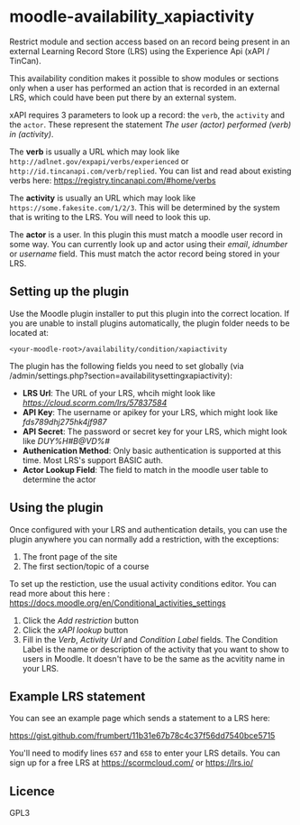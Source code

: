 moodle-availability_xapiactivity
================================

Restrict module and section access based on an record being present in an external Learning Record Store (LRS) using the Experience Api (xAPI / TinCan).

This availability condition makes it possible to show modules or sections only when a user
has performed an action that is recorded in an external LRS, which could have been put there
by an external system.

xAPI requires 3 parameters to look up a record: the `verb`, the `activity` and the `actor`. These represent the statement _The user (actor) performed (verb) in (activity)_.

The **verb** is usually a URL which may look like `http://adlnet.gov/expapi/verbs/experienced` or `http://id.tincanapi.com/verb/replied`. You can list and read about existing verbs here: https://registry.tincanapi.com/#home/verbs

The **activity** is usually an URL which may look like `https://some.fakesite.com/1/2/3`. This will be determined by the system that is writing to the LRS. You will need to look this up.

The **actor** is a user. In this plugin this must match a moodle user record in some way. You can currently look up and actor using their *email*, *idnumber* or *username* field. This must match the actor record being stored in your LRS.

Setting up the plugin
---------------------

Use the Moodle plugin installer to put this plugin into the correct location. If you are unable to install plugins automatically, the plugin folder needs to be located at:

```
<your-moodle-root>/availability/condition/xapiactivity
```

The plugin has the following fields you need to set globally (via /admin/settings.php?section=availabilitysettingxapiactivity):

* **LRS Url**: The URL of your LRS, whcih might look like *https://cloud.scorm.com/lrs/57837584*
* **API Key**: The username or apikey for your LRS, which might look like *fds789dhj275hk4jf987*
* **API Secret**: The password or secret key for your LRS, which might look like *DUY%H#B@VD%#*
* **Authenication Method**: Only basic authentication is supported at this time. Most LRS's support BASIC auth.
* **Actor Lookup Field**: The field to match in the moodle user table to determine the actor

Using the plugin
----------------

Once configured with your LRS and authentication details, you can use the plugin anywhere you can normally add a restriction, with the exceptions:

1. The front page of the site
2. The first section/topic of a course

To set up the restiction, use the usual activity conditions editor. You can read more about this here : https://docs.moodle.org/en/Conditional_activities_settings

1. Click the *Add restriction* button
2. Click the *xAPI lookup* button
3. Fill in the *Verb*, *Activity Url* and *Condition Label* fields. The Condition Label is the name or description of the activity that you want to show to users in Moodle. It doesn't have to be the same as the acvitity name in your LRS.

Example LRS statement
---------------------

You can see an example page which sends a statement to a LRS here:

https://gist.github.com/frumbert/11b31e67b78c4c37f56dd7540bce5715

You'll need to modify lines `657` and `658` to enter your LRS details. You can sign up for a free LRS at https://scormcloud.com/ or https://lrs.io/

Licence
-------
GPL3